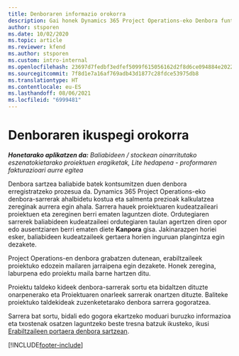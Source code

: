 ```yaml
---
title: Denboraren informazio orokorra
description: Gai honek Dynamics 365 Project Operations-eko Denbora funtzionalitateari buruzko informazioa eskaintzen du.
author: stsporen
ms.date: 10/02/2020
ms.topic: article
ms.reviewer: kfend
ms.author: stsporen
ms.custom: intro-internal
ms.openlocfilehash: 23697d7fedbf3edfef5099f615056162d2f8d6ce094884e20229123c17006311
ms.sourcegitcommit: 7f8d1e7a16af769adb43d1877c28fdce53975db8
ms.translationtype: HT
ms.contentlocale: eu-ES
ms.lasthandoff: 08/06/2021
ms.locfileid: "6999481"
---
```

# <a name="time-overview"></a>Denboraren ikuspegi orokorra

_**Honetarako aplikatzen da:** Baliabideen / stockean oinarritutako eszenatokietarako proiektuen eragiketak, Lite hedapena - proformaren fakturazioari aurre egitea_

Denbora sartzea baliabide batek kontsumitzen duen denbora erregistratzeko prozesua da. Dynamics 365 Project Operations-eko denbora-sarrerak ahalbidetu kostua eta salmenta prezioak kalkulatzea zereginak aurrera egin ahala. Sarrera hauek proiektuaren kudeatzaileari proiektuen eta zereginen berri ematen laguntzen diote. Ordutegiaren sarrerek baliabideen kudeatzaileei ordutegiaren taulan agertzen diren opor edo ausentziaren berri ematen diete **Kanpora** gisa. Jakinarazpen horiei esker, baliabideen kudeatzaileek gertaera horien inguruan plangintza egin dezakete.

Project Operations-en denbora grabatzen dutenean, erabiltzaileek proiektuko edozein mailaren jarraipena egin dezakete. Honek zeregina, laburpena edo proiektu maila barne hartzen ditu.

Proiektu taldeko kideek denbora-sarrerak sortu eta bidaltzen dituzte onarpenerako eta Proiektuaren onarleek sarrerak onartzen dituzte. Baliteke proiektuko taldekideak zuzenketetarako denbora sarrera gogoratzea.

Sarrera bat sortu, bidali edo gogora ekartzeko moduari buruzko informazioa eta txostenak osatzen laguntzeko beste tresna batzuk ikusteko, ikusi [Erabiltzaileen portaera denbora sartzean](ui-behavior-time.md).



[!INCLUDE[footer-include](../includes/footer-banner.md)]